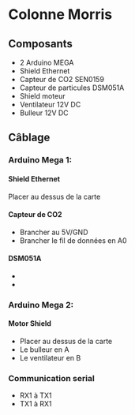 # Colonne Morris
## Composants
- 2 Arduino MEGA
- Shield Ethernet
- Capteur de CO2 SEN0159
- Capteur de particules DSM051A
- Shield moteur
- Ventilateur 12V DC
- Bulleur 12V DC

## Câblage
### Arduino Mega 1:
#### Shield Ethernet
Placer au dessus de la carte
#### Capteur de CO2
- Brancher au 5V/GND
- Brancher le fil de données en A0

#### DSM051A
-
-
### Arduino Mega 2:
#### Motor Shield
- Placer au dessus de la carte
- Le bulleur en A
- Le ventilateur en B

### Communication serial
- RX1 à TX1
- TX1 à RX1